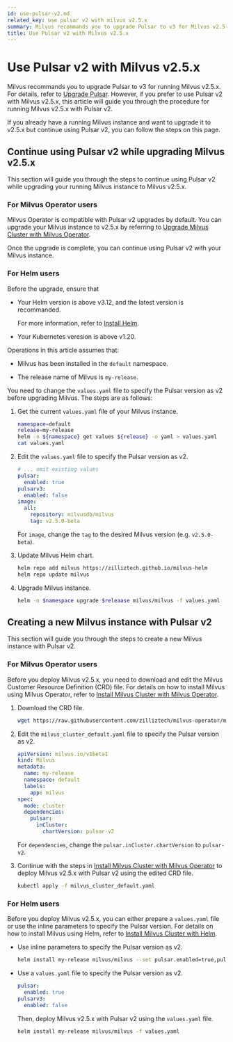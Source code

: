 ```yaml
---
id: use-pulsar-v2.md
related_key: use pulsar v2 with milvus v2.5.x
summary: Milvus recommands you to upgrade Pulsar to v3 for Milvus v2.5.x. However, if you prefer to use Pulsar v2, this article will guide you through the steps to continue using Pulsar v2 with Milvus v2.5.x.
title: Use Pulsar v2 with Milvus v2.5.x
---
```


# Use Pulsar v2 with Milvus v2.5.x

Milvus recommands you to upgrade Pulsar to v3 for running Milvus v2.5.x. For details, refer to [Upgrade Pulsar](upgrade-pulsar-v3.md). However, if you prefer to use Pulsar v2 with Milvus v2.5.x, this article will guide you through the procedure for running Milvus v2.5.x with Pulsar v2.

If you already have a running Milvus instance and want to upgrade it to v2.5.x but continue using Pulsar v2, you can follow the steps on this page.

## Continue using Pulsar v2 while upgrading Milvus v2.5.x

This section will guide you through the steps to continue using Pulsar v2 while upgrading your running Milvus instance to Milvus v2.5.x.

### For Milvus Operator users

Milvus Operator is compatible with Pulsar v2 upgrades by default. You can upgrade your Milvus instance to v2.5.x by referring to [Upgrade Milvus Cluster with Milvus Operator](upgrade_milvus_cluster-operator.md).

Once the upgrade is complete, you can continue using Pulsar v2 with your Milvus instance.

### For Helm users

Before the upgrade, ensure that

- Your Helm version is above v3.12, and the latest version is recommanded.

  For more information, refer to [Install Helm](https://helm.sh/docs/intro/install/).

- Your Kubernetes veresion is above v1.20.

Operations in this article assumes that:

- Milvus has been installed in the `default` namespace.

- The release name of Milvus is `my-release`.

You need to change the `values.yaml` file to specify the Pulsar version as v2 before upgrading Milvus. The steps are as follows:

1. Get the current `values.yaml` file of your Milvus instance.

   ```bash
   namespace=default
   release=my-release
   helm -n ${namespace} get values ${release} -o yaml > values.yaml
   cat values.yaml
   ```

2. Edit the `values.yaml` file to specify the Pulsar version as v2.

    ```yaml
    # ... omit existing values
    pulsar:
      enabled: true
    pulsarv3:
      enabled: false
    image:
      all:
        repository: milvusdb/milvus
        tag: v2.5.0-beta 
    ``` 

    For `image`, change the `tag` to the desired Milvus version (e.g. `v2.5.0-beta`).

3. Update Milvus Helm chart.

   ```bash
   helm repo add milvus https://zilliztech.github.io/milvus-helm
   helm repo update milvus
   ```

4. Upgrade Milvus instance.

   ```bash
   helm -n $namespace upgrade $releaase milvus/milvus -f values.yaml
   ```

## Creating a new Milvus instance with Pulsar v2

This section will guide you through the steps to create a new Milvus instance with Pulsar v2.

### For Milvus Operator users

Before you deploy Milvus v2.5.x, you need to download and edit the Milvus Customer Resource Definition (CRD) file. For details on how to install Milvus using Milvus Operator, refer to [Install Milvus Cluster with Milvus Operator](install_cluster-milvusoperator.md).

1. Download the CRD file.

   ```bash
   wget https://raw.githubusercontent.com/zilliztech/milvus-operator/main/config/samples/milvus_cluster_default.yaml
   ```

2. Edit the `milvus_cluster_default.yaml` file to specify the Pulsar version as v2.

   ```yaml
   apiVersion: milvus.io/v1beta1
   kind: Milvus
   metadata:
     name: my-release
     namespace: default
     labels:
       app: milvus
   spec:
     mode: cluster
     dependencies:
       pulsar:
         inCluster:
           chartVersion: pulsar-v2
   ```

    For `dependencies`, change the `pulsar.inCluster.chartVersion` to `pulsar-v2`.

3. Continue with the steps in [Install Milvus Cluster with Milvus Operator](https://milvus.io/docs/install_cluster-milvusoperator.md#Deploy-Milvus) to deploy Milvus v2.5.x with Pulsar v2 using the edited CRD file.

    ```bash
    kubectl apply -f milvus_cluster_default.yaml
    ```

### For Helm users

Before you deploy Milvus v2.5.x, you can either prepare a `values.yaml` file or use the inline parameters to specify the Pulsar version. For details on how to install Milvus using Helm, refer to [Install Milvus Cluster with Helm](install_cluster-helm.md).

- Use inline parameters to specify the Pulsar version as v2.

  ```bash
  helm install my-release milvus/milvus --set pulsar.enabled=true,pulsarv3.enabled=false
  ```

- Use a `values.yaml` file to specify the Pulsar version as v2.

  ```yaml
  pulsar:
    enabled: true
  pulsarv3:
    enabled: false
  ```

  Then, deploy Milvus v2.5.x with Pulsar v2 using the `values.yaml` file.

  ```bash
  helm install my-release milvus/milvus -f values.yaml
  ```   
